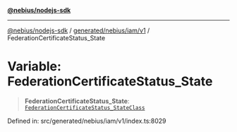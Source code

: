 [**@nebius/nodejs-sdk**](../../../../../README.md)

---

[@nebius/nodejs-sdk](../../../../../README.md) / [generated/nebius/iam/v1](../README.md) / FederationCertificateStatus_State

# Variable: FederationCertificateStatus_State

> **FederationCertificateStatus_State**: [`FederationCertificateStatus_StateClass`](../type-aliases/FederationCertificateStatus_StateClass.md)

Defined in: src/generated/nebius/iam/v1/index.ts:8029
